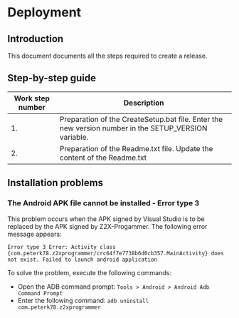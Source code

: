 # Deployment

## Introduction
This document documents all the steps required to create a release.

## Step-by-step guide

| Work step number  | Description |
| ------------- | ------------- |
| 1.  | Preparation of the CreateSetup.bat file. Enter the new version number in the SETUP_VERSION variable. |
| 2.  | Preparation of the Readme.txt file. Update the content of the Readme.txt |



## Installation problems
### The Android APK file cannot be installed - Error type 3

This problem occurs when the APK signed by Visual Studio is to be replaced by the APK signed by Z2X-Progammer.
The following error message appears:

`Error type 3
Error: Activity class {com.peterk78.z2xprogrammer/crc64f7e7738b6d0cb357.MainActivity} does not exist.
Failed to launch android application`

To solve the problem, execute the following commands:

* Open the ADB command prompt: `Tools > Android > Android Adb Command Prompt`
* Enter the following command: `adb uninstall com.peterk78.z2xprogrammer`










